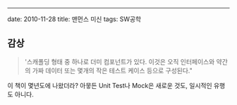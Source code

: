 ---
date: 2010-11-28
title: 맨먼스 미신
tags: SW공학

## 감상
> '스캐폴딩 형태 중 하나로 더미 컴포넌트가 있다. 이것은 오직 인터페이스와 약간의 가짜 데이터 또는 몇개의 작은 테스트 케이스 등으로 구성된다." 

이 책이 몇년도에 나왔더라? 아뭏든 Unit Test나 Mock은 새로운 것도, 일시적인 유행도 아니다.
